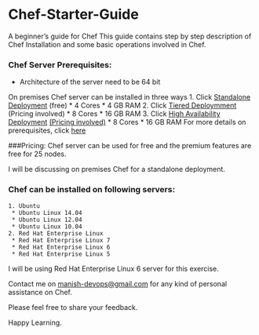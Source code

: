 # Chef-Starter-Guide
A beginner’s guide for Chef
This guide contains step by step description of Chef Installation and some basic operations involved in Chef.  
 

### Chef Server Prerequisites: 
  * Architecture of the server need to be 64 bit
  
  On premises Chef server can be installed in three ways
    1. Click [Standalone Deployment](https://downloads.chef.io/chef-server/) (free) 
      * 4 Cores
      * 4 GB RAM
    2. Click [Tiered Deploymment](https://docs.chef.io/install_server_tiered.html) (Pricing involved)
      * 8 Cores
      * 16 GB RAM
    3. Click [High Availability Deployment](https://www.chef.io/high-availability/) [(Pricing involved)](https://www.chef.io/pricing/)
      * 8 Cores
      * 16 GB RAM
For more details on prerequisites, click [here](https://docs.chef.io/chef_system_requirements.html)
 
###Pricing:
     Chef server can be used for free and the premium features are free for 25 nodes.


I will be discussing on premises Chef for a standalone deployment.

### Chef can be installed on following servers:
    1. Ubuntu
     * Ubuntu Linux 14.04
     * Ubuntu Linux 12.04
     * Ubuntu Linux 10.04
    2. Red Hat Enterprise Linux
     * Red Hat Enterprise Linux 7
     * Red Hat Enterprise Linux 6
     * Red Hat Enterprise Linux 5

I will be using Red Hat Enterprise Linux 6 server for this exercise.




Contact me on manish-devops@gmail.com for any kind of personal assistance on Chef.

Please feel free to share your feedback.

Happy Learning.
